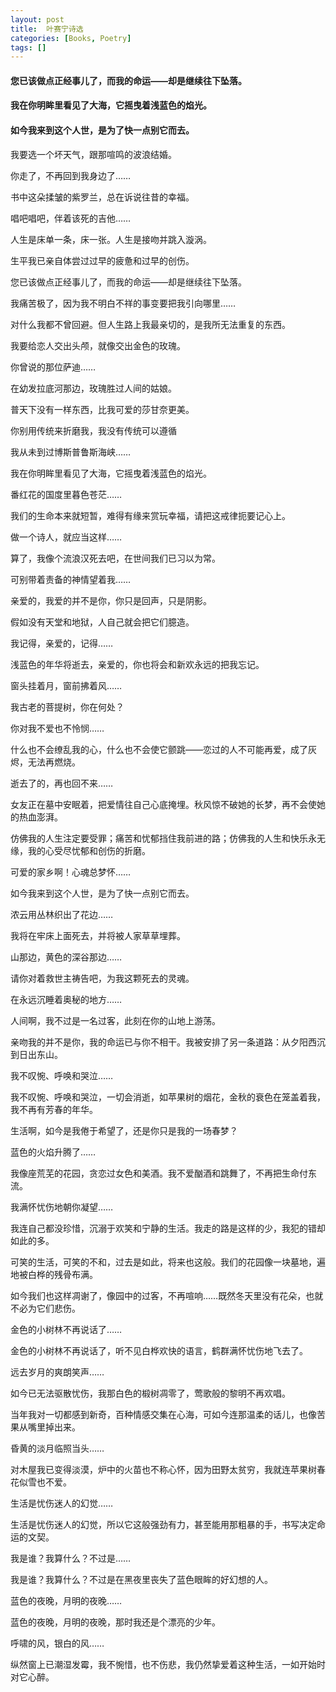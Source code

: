 ```yaml
---
layout: post
title:  叶赛宁诗选
categories: [Books, Poetry]
tags: []
---
```

#### 您已该做点正经事儿了，而我的命运——却是继续往下坠落。
#### 我在你明眸里看见了大海，它摇曳着浅蓝色的焰光。
#### 如今我来到这个人世，是为了快一点别它而去。
<!-- more -->
我要选一个坏天气，跟那喧鸣的波浪结婚。

你走了，不再回到我身边了……

书中这朵揉皱的紫罗兰，总在诉说往昔的幸福。

唱吧唱吧，伴着该死的吉他……

人生是床单一条，床一张。人生是接吻并跳入漩涡。

生平我已亲自体尝过过早的疲惫和过早的创伤。

您已该做点正经事儿了，而我的命运——却是继续往下坠落。

我痛苦极了，因为我不明白不祥的事变要把我引向哪里……

对什么我都不曾回避。但人生路上我最亲切的，是我所无法重复的东西。

我要给恋人交出头颅，就像交出金色的玫瑰。

你曾说的那位萨迪……

在幼发拉底河那边，玫瑰胜过人间的姑娘。

普天下没有一样东西，比我可爱的莎甘奈更美。

你别用传统来折磨我，我没有传统可以遵循

我从未到过博斯普鲁斯海峡……

我在你明眸里看见了大海，它摇曳着浅蓝色的焰光。

番红花的国度里暮色苍茫……

我们的生命本来就短暂，难得有缘来赏玩幸福，请把这戒律扼要记心上。

做一个诗人，就应当这样……

算了，我像个流浪汉死去吧，在世间我们已习以为常。

可别带着责备的神情望着我……

亲爱的，我爱的并不是你，你只是回声，只是阴影。

假如没有天堂和地狱，人自己就会把它们臆造。

我记得，亲爱的，记得……

浅蓝色的年华将逝去，亲爱的，你也将会和新欢永远的把我忘记。

窗头挂着月，窗前拂着风……

我古老的菩提树，你在何处？

你对我不爱也不怜悯……

什么也不会缭乱我的心，什么也不会使它颤跳——恋过的人不可能再爱，成了灰烬，无法再燃烧。

逝去了的，再也回不来……

女友正在墓中安眠着，把爱情往自己心底掩埋。秋风惊不破她的长梦，再不会使她的热血澎湃。

仿佛我的人生注定要受罪；痛苦和忧郁挡住我前进的路；仿佛我的人生和快乐永无缘，我的心受尽忧郁和创伤的折磨。

可爱的家乡啊！心魂总梦怀……

如今我来到这个人世，是为了快一点别它而去。

浓云用丛林织出了花边……

我将在牢床上面死去，并将被人家草草埋葬。

山那边，黄色的深谷那边……

请你对着救世主祷告吧，为我这颗死去的灵魂。

在永远沉睡着奥秘的地方……

人间啊，我不过是一名过客，此刻在你的山地上游荡。

亲吻我的并不是你，我的命运已与你不相干。我被安排了另一条道路：从夕阳西沉到日出东山。

我不叹惋、呼唤和哭泣……

我不叹惋、呼唤和哭泣，一切会消逝，如苹果树的烟花，金秋的衰色在笼盖着我，我不再有芳春的年华。

生活啊，如今是我倦于希望了，还是你只是我的一场春梦？

蓝色的火焰升腾了……

我像座荒芜的花园，贪恋过女色和美酒。我不爱酗酒和跳舞了，不再把生命付东流。

我满怀忧伤地朝你凝望……

我连自己都没珍惜，沉溺于欢笑和宁静的生活。我走的路是这样的少，我犯的错却如此的多。

可笑的生活，可笑的不和，过去是如此，将来也这般。我们的花园像一块墓地，遍地被白桦的残骨布满。

如今我们也这样凋谢了，像园中的过客，不再喧响……既然冬天里没有花朵，也就不必为它们悲伤。

金色的小树林不再说话了……

金色的小树林不再说话了，听不见白桦欢快的语言，鹤群满怀忧伤地飞去了。

远去岁月的爽朗笑声……

如今已无法驱散忧伤，我那白色的椴树凋零了，莺歌般的黎明不再欢唱。

当年我对一切都感到新奇，百种情感交集在心海，可如今连那温柔的话儿，也像苦果从嘴里掉出来。

昏黄的淡月临照当头……

对木屋我已变得淡漠，炉中的火苗也不称心怀，因为田野太贫穷，我就连苹果树春花似雪也不爱。

生活是忧伤迷人的幻觉……

生活是忧伤迷人的幻觉，所以它这般强劲有力，甚至能用那粗暴的手，书写决定命运的文契。

我是谁？我算什么？不过是……

我是谁？我算什么？不过是在黑夜里丧失了蓝色眼眸的好幻想的人。

蓝色的夜晚，月明的夜晚……

蓝色的夜晚，月明的夜晚，那时我还是个漂亮的少年。

呼啸的风，银白的风……

纵然窗上已潮湿发霉，我不惋惜，也不伤悲，我仍然挚爱着这种生活，一如开始时对它心醉。
